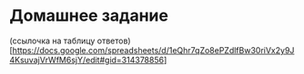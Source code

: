 # Домашнее задание 
(ссылочка на таблицу ответов)[https://docs.google.com/spreadsheets/d/1eQhr7qZo8ePZdlfBw30riVx2y9J4KsuvajVrWfM6sjY/edit#gid=314378856]
